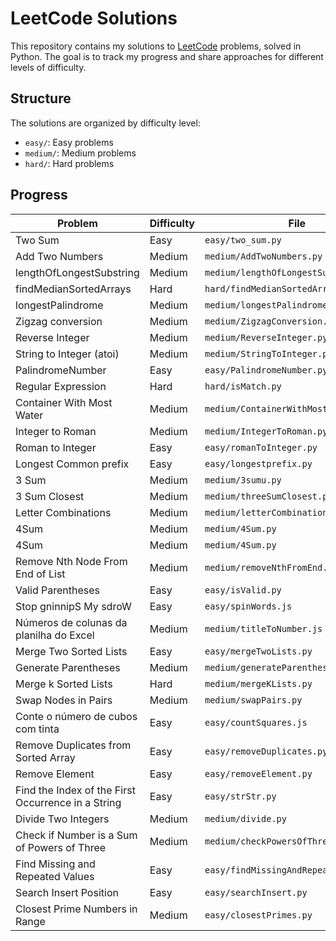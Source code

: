 # LeetCode Solutions

This repository contains my solutions to [LeetCode](https://leetcode.com/) problems, solved in Python. The goal is to track my progress and share approaches for different levels of difficulty.

## Structure

The solutions are organized by difficulty level:

- `easy/`: Easy problems
- `medium/`: Medium problems
- `hard/`: Hard problems

## Progress

| Problem                                            | Difficulty | File                                   |
| -------------------------------------------------- | ---------- | -------------------------------------- |
| Two Sum                                            | Easy       | `easy/two_sum.py`                      |
| Add Two Numbers                                    | Medium     | `medium/AddTwoNumbers.py`              |
| lengthOfLongestSubstring                           | Medium     | `medium/lengthOfLongestSubstring.py`   |
| findMedianSortedArrays                             | Hard       | `hard/findMedianSortedArrays.py`       |
| longestPalindrome                                  | Medium     | `medium/longestPalindrome.py`          |
| Zigzag conversion                                  | Medium     | `medium/ZigzagConversion.py`           |
| Reverse Integer                                    | Medium     | `medium/ReverseInteger.py  `           |
| String to Integer (atoi)                           | Medium     | `medium/StringToInteger.py  `          |
| PalindromeNumber                                   | Easy       | `easy/PalindromeNumber.py  `           |
| Regular Expression                                 | Hard       | `hard/isMatch.py  `                    |
| Container With Most Water                          | Medium     | `medium/ContainerWithMostWater.py  `   |
| Integer to Roman                                   | Medium     | `medium/IntegerToRoman.py  `           |
| Roman to Integer                                   | Easy       | `easy/romanToInteger.py  `             |
| Longest Common prefix                              | Easy       | `easy/longestprefix.py  `              |
| 3 Sum                                              | Medium     | `medium/3sumu.py  `                    |
| 3 Sum Closest                                      | Medium     | `medium/threeSumClosest.py  `          |
| Letter Combinations                                | Medium     | `medium/letterCombinations.py  `       |
| 4Sum                                               | Medium     | `medium/4Sum.py  `                     |
| 4Sum                                               | Medium     | `medium/4Sum.py  `                     |
| Remove Nth Node From End of List                   | Medium     | `medium/removeNthFromEnd.py  `         |
| Valid Parentheses                                  | Easy       | `easy/isValid.py  `                    |
| Stop gninnipS My sdroW                             | Easy       | `easy/spinWords.js  `                  |
| Números de colunas da planilha do Excel            | Medium     | `medium/titleToNumber.js`              |
| Merge Two Sorted Lists                             | Easy       | `easy/mergeTwoLists.py`                |
| Generate Parentheses                               | Medium     | `medium/generateParenthesis.py`        |
| Merge k Sorted Lists                               | Hard       | `medium/mergeKLists.py`                |
| Swap Nodes in Pairs                                | Medium     | `medium/swapPairs.py`                  |
| Conte o número de cubos com tinta                  | Easy       | `easy/countSquares.js`                 |
| Remove Duplicates from Sorted Array                | Easy       | `easy/removeDuplicates.py`             |
| Remove Element                                     | Easy       | `easy/removeElement.py`                |
| Find the Index of the First Occurrence in a String | Easy       | `easy/strStr.py`                       |
| Divide Two Integers                                | Medium     | `medium/divide.py`                     |
| Check if Number is a Sum of Powers of Three        | Medium     | `medium/checkPowersOfThree.py`         |
| Find Missing and Repeated Values                   | Easy       | `easy/findMissingAndRepeatedValues.py` |
| Search Insert Position                             | Easy       | `easy/searchInsert.py`                 |
| Closest Prime Numbers in Range                     | Medium     | `easy/closestPrimes.py`                |

